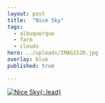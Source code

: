 ```yaml
---
layout: post
title:  "Nice Sky"
tags:
  - albuquerque
  - farm
  - clouds
hero: ../uploads/IMAG1526.jpg
overlay: blue
published: true

---
```


[![Nice Sky](../uploads/IMAG1526.jpg){:.lead}](../uploads/IMAG1526.jpg)
